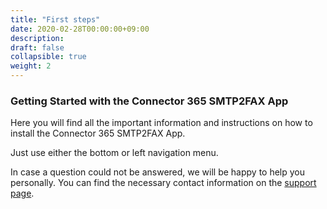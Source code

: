 ```yaml
---
title: "First steps"
date: 2020-02-28T00:00:00+09:00
description: 
draft: false
collapsible: true
weight: 2
---
```

### Getting Started with the Connector 365 SMTP2FAX App 

Here you will find all the important information and instructions on how to install the Connector 365 SMTP2FAX App. 

Just use either the bottom or left navigation menu. 

In case a question could not be answered, we will be happy to help you personally. You can find the necessary contact information on the [support page](en-us/apps/help-and-support/). 